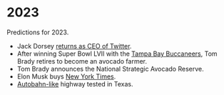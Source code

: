 # 2023
Predictions for 2023.

  + Jack Dorsey [returns as CEO of Twitter](https://www.youtube.com/watch?v=szUEkiRPQwQ).
  + After winning Super Bowl LVII with the [Tampa Bay Buccaneers](https://www.buccaneers.com/), Tom Brady retires to become an avocado farmer. 
  + Tom Brady announces the National Strategic Avocado Reserve.
  + Elon Musk buys [New York Times](https://www.nytimes.com/).
  + [Autobahn-like](https://en.wikipedia.org/wiki/Autobahn) highway tested in Texas.
